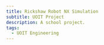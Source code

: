 ```yaml
---
title: Rickshaw Robot NX Simulation
subtitle: UOIT Project
description: A school project.
tags:
  - UOIT Engineering
---
```


<youtube-video id="Dt3iSxyHI1A">
</youtube-video
